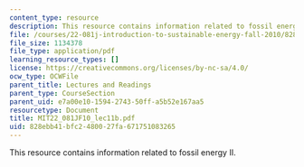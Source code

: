 ```yaml
---
content_type: resource
description: This resource contains information related to fossil energy II.
file: /courses/22-081j-introduction-to-sustainable-energy-fall-2010/828ebb41bfc2480027fa671751083265_MIT22_081JF10_lec11b.pdf
file_size: 1134378
file_type: application/pdf
learning_resource_types: []
license: https://creativecommons.org/licenses/by-nc-sa/4.0/
ocw_type: OCWFile
parent_title: Lectures and Readings
parent_type: CourseSection
parent_uid: e7a00e10-1594-2743-50ff-a5b52e167aa5
resourcetype: Document
title: MIT22_081JF10_lec11b.pdf
uid: 828ebb41-bfc2-4800-27fa-671751083265
---
```

This resource contains information related to fossil energy II.